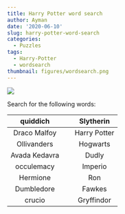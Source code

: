 ```yaml
---
title: Harry Potter word search
author: Ayman
date: '2020-06-10'
slug: harry-potter-word-search
categories:
  - Puzzles
tags:
  - Harry-Potter
  - wordsearch
thumbnail: figures/wordsearch.png
---
```



![](![](https://raw.githubusercontent.com/europa-ee/news/master/static/figures/wordsearch.png))

Search for the following words:

quiddich | &nbsp; | Slytherin
:---: | :---: | :---:
Draco Malfoy | &nbsp; | Harry Potter
Ollivanders | &nbsp; | Hogwarts
Avada Kedavra | &nbsp; | Dudly
occulemacy | &nbsp; | Imperio
Hermione | &nbsp; | Ron
 Dumbledore | &nbsp; | Fawkes
crucio | &nbsp; | Gryffindor






